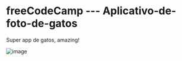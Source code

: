 # freeCodeCamp --- Aplicativo-de-foto-de-gatos

Super app de gatos, amazing!

![image](https://github.com/wendhausenn/freeCodeCamp---Aplicativo-de-foto-de-gatos/assets/127610393/7b5907f7-a559-4fa8-9fb8-24b0f4ab14db)

